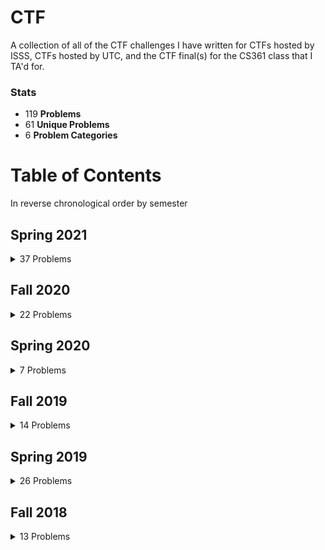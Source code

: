 # CTF

A collection of all of the CTF challenges I have written for CTFs hosted by ISSS, CTFs hosted by UTC, and the CTF final(s) for the CS361 class that I TA'd for.

### Stats
- 119 **Problems**
- 61 **Unique Problems**
- 6 **Problem Categories**

# Table of Contents
In reverse chronological order by semester

## Spring 2021
<details>
  <summary>37 Problems</summary>

  #### CTF 6 (RobopocalypseCTF)
  - [**DH-9000 [crypto]**](/2021-spring/ctf6-robopocalypseCTF/crypto-diffie-hellman): Diffie-Hellman Brute Force
  - [**Mightier Than The XORd [crypto]**](/2021-spring/ctf6-robopocalypseCTF/crypto-repeated-xor): Repeating XOR
  - [**Covert Communication [forensics]**](/2021-spring/ctf6-robopocalypseCTF/forensics-image-diff): Image Diff
  - [**Documented [forensics]**](/2021-spring/ctf6-robopocalypseCTF/forensics-word-doc): Hiding Files in `.docx`

  #### CTF 7 (StonksCTF)
  - [**Sandwiched [forensics]**](/2021-spring/ctf7-stonksCTF/forensics-embedded-file): File Carving
  - [**Song of Flags [forensics]**](/2021-spring/ctf7-stonksCTF/forensics-musical-cryptogram): Musical Cryptogram
  - [**Unpleasant or Contemptable Person [web]**](/2021-spring/ctf7-stonksCTF/web-git-history): Exposed `.git` Directory

  #### CTF 8 (GalacticBattleCTF)
  - [**Secret Transmission [crypto]**](/2021-spring/ctf8-galacticBattleCTF/crypto-affine): Affine Cipher
  - [**File Stowaway [forensics]**](/2021-spring/ctf8-galacticBattleCTF/forensics-pdf-js): JavaScript in PDF
  - [**Following Protocol [misc]**](/2021-spring/ctf8-galacticBattleCTF/misc-ports): Port Numbers
  - [**Key Finding [misc]**](/2021-spring/ctf8-galacticBattleCTF/misc-ssh-key): SSH Identicon Reverse Engineering ([Drunken Bishop](http://www.dirk-loss.de/sshvis/drunken_bishop.pdf))
  - [**Quick Maths [reversing]**](/2021-spring/ctf8-galacticBattleCTF/reversing-add-multiply): Addition and Subtraction Reversing

  #### CTF 9 (FlagCTF)
  - [**Inconspicuous Image [forensics]**](/2021-spring/ctf9-flagCTF/forensics-gifar): [GIFAR](https://en.wikipedia.org/wiki/Gifar)
  - [**Bookkeeping [misc]**](/2021-spring/ctf9-flagCTF/misc-isbn): ISBN Check Digit Automation

  #### UTCTF 2021
  - [**Sizzling Bacon [beginner]**](/2021-spring/utctf/beginner-baconian-cipher): Baconian Cipher
  - [**Cipher Gauntlet [beginner]**](/2021-spring/utctf/beginner-cipher-gauntlet): Binary, Base64, Caesar Cipher
  - [**Run-ELF [beginner]**](/2021-spring/utctf/beginner-run-binary): Run Linux Binary
  - [**Strings [beginner]**](/2021-spring/utctf/beginner-strings): Strings on a Binary
  - [**HTML [beginner]**](/2021-spring/utctf/beginner-view-source): View Source on Website
  - [**Magic Bytes [beginner]**](/2021-spring/utctf/beginner-wrong-file-type): Wrong File Header
  - [**Small P Problems [crypto]**](/2021-spring/utctf/crypto-diffie-hellman-brute-force): Diffie-Hellman Brute Force
  - [**Wiesner's Quantum Bank [crypto]**](/2021-spring/utctf/crypto-quantum-money): Elitzur-Vaidman Bomb Attack on Wiesner's Quantum Money Scheme
  - [**SHIFT [forensics]**](/2021-spring/utctf/forensics-shifted-image): Image with Shifted Pixels
  - [**Farmers Only [misc]**](/2021-spring/utctf/misc-chaffing-and-winnowing): Chaffing and Winnowing

  #### ForeverCTF
  - [**All Your Base Are Belong To Us [crypto]**](/2021-spring/foreverctf/crypto-base64): Base64
  - [**Zeros and Ones [crypto]**](/2021-spring/foreverctf/crypto-binary): Binary
  - [**Bookworm [crypto]**](/2021-spring/foreverctf/crypto-book-cipher): Book Cipher (Chapter, Paragraph, Word, Letter)
  - [**All Greek To Me [crypto]**](/2021-spring/foreverctf/crypto-caesar-cipher): Caesar Cipher
  - [**DEADBEEF [crypto]**](/2021-spring/foreverctf/crypto-hex): Hexadecimal
  - [**OTP [crypto]**](/2021-spring/foreverctf/crypto-one-time-pad): One Time Pad Key Reuse
  - [**Met A Data [forensics]**](/2021-spring/foreverctf/forensics-exif-data): EXIF Data/Strings
  - [**Magic [forensics]**](/2021-spring/foreverctf/forensics-file-signature): Wrong File Header
  - [**Redacted [forensics]**](/2021-spring/foreverctf/forensics-pdf-censorship): Redacted PDF
  - [**Zipped [forensics]**](/2021-spring/foreverctf/forensics-zip-cracking): ZIP Cracking
  - [**Uncharted [misc]**](/2021-spring/foreverctf/misc-map): Plotting Coordinates on a Map
  - [**Nothing In Between [misc]**](/2021-spring/foreverctf/misc-zero-width-characters): Zero Width Characters (as binary)
  - [**Intro to CyberChef [tools]**](/2021-spring/foreverctf/tools-cyberchef): How to use CyberChef

</details>

## Fall 2020
<details>
  <summary>22 Problems</summary>

  #### CTF 1 (IntroCTF)
  - [**The Die Has Been Cast [crypto]**](/2020-fall/ctf1-introctf/crypto-caesar-cipher): Caesar Cipher
  - [**Substitution [crypto]**](/2020-fall/ctf1-introctf/crypto-custom-sub-cipher): Emoji Substitution Cipher
  - [**Redacted [forensics]**](/2020-fall/ctf1-introctf/forensics-redacted): Redacted PDF
  - [**Corrupted [forensics]**](/2020-fall/ctf1-introctf/forensics-wrong-file-header): Wrong File Header

  #### CTF 2 (TetrisCTF)
  - [**\#1 Opener [crypto]**](/2020-fall/ctf2-tetrisctf/crypto-pigpen): Pigpen Cipher
  - [**Wumbo [forensics]**](/2020-fall/ctf2-tetrisctf/forensics-pdf): PDF CropBox
  - [**Orange Ricky [forensics]**](/2020-fall/ctf2-tetrisctf/forensics-steg): Image Steganography
  - [**Garbage [forensics]**](/2020-fall/ctf2-tetrisctf/forensics-strings): EXIF Data/Strings

  #### CTF 3 (AmongUsCTF)
  - [**Sharing Secrets [crypto]**](/2020-fall/ctf3-amongusctf/crypto-shamir-secret-sharing): Shamir's Secret Sharing
  - [**Vinegar Cipher [crypto]**](/2020-fall/ctf3-amongusctf/crypto-vigenere): Vigenere Cipher
  - [**Click Clack Moo [forensics]**](/2020-fall/ctf3-amongusctf/forensics-keyboard): JavaScript Keyboard Codes
  - [**Live Más [misc]**](/2020-fall/ctf3-amongusctf/misc-taco-bell): [Luhn Algorithm](https://en.wikipedia.org/wiki/Luhn_algorithm)

  #### CTF 4 (SpookyCTF)
  - [**Dahdit [crypto]**](/2020-fall/ctf4-spookyctf/crypto-morse): Morse Code
  - [**Pontifex [crypto]**](/2020-fall/ctf4-spookyctf/crypto-solitaire): [Solitaire Cipher](https://en.wikipedia.org/wiki/Solitaire_%28cipher%29)
  - [**Skeleton Wars [forensics]**](/2020-fall/ctf4-spookyctf/forensics-alpha-channel): Hidden Alpha Channel
  - [**Unzipped [forensics]**](/2020-fall/ctf4-spookyctf/forensics-zip-cracking): ZIP Cracking
  - [**Poltergeist [misc]**](/2020-fall/ctf4-spookyctf/misc-whitespace): [Whitespace](https://en.wikipedia.org/wiki/Whitespace_%28programming_language%29)

  #### Security Day 2020
  - [**ZigZag [crypto]**](/2020-fall/security-day/crypto-railfence): Railfence Cipher
  - [**Pontifex [crypto]**](/2020-fall/security-day/crypto-solitaire): [Solitaire Cipher](https://en.wikipedia.org/wiki/Solitaire_%28cipher%29)
  - [**True Hacker [forensics]**](/2020-fall/security-day/forensics-jpeg-comment): EXIF Data/Strings
  - [**SHIFT [forensics]**](/2020-fall/security-day/forensics-shifted-image): Image with Shifted Pixels
  - [**This is the flag [misc]**](/2020-fall/security-day/misc-zero-width-character): Adding Extra Zero Width Characters

</details>

## Spring 2020
<details>
  <summary>7 Problems</summary>

  #### CTF 3 (ValentineCTF)
  - [**qwerty [crypto]**](/2020-spring/ctf3-valentinectf/crypto-keyboard-shift): Keyboard Shift Cipher

  #### UTCTF 2020
  - [**One True Problem [crypto]**](/2020-spring/utctf/crypto-otp): One Time Pad Key Reuse
  - [**Cube Crypto [crypto]**](/2020-spring/utctf/crypto-rubik-non-commutative): [Anshel-Anshel-Goldfeld Encryption](https://en.wikipedia.org/wiki/Anshel%E2%80%93Anshel%E2%80%93Goldfeld_key_exchange) using the [Rubik's Cube Group](https://en.wikipedia.org/wiki/Rubik%27s_Cube_group)
  - [**Curveball [crypto]**](/2020-spring/utctf/crypto-shamir-secret-sharing): Shamir Secret Sharing
  - [**The Legend of Hackerman, Pt. 1 [forensics]**](/2020-spring/utctf/forensics-file-header): Wrong File Header
  - [**The Legend of Hackerman, Pt. 2 [forensics]**](/2020-spring/utctf/forensics-docx): Hiding Files in `.docx`
  - [**Spectre [forensics]**](/2020-spring/utctf/forensics-spectrogram): Spectrogram
</details>

## Fall 2019
<details>
  <summary>14 Problems</summary>

  #### CTF 1 (BepisCTF)
  - [**Sbubby [crypto]**](/2019-fall/ctf1-bepisctf/crypto-sbubby): Substitution Cipher
  - [**Cat.jpg [forensics]**](/2019-fall/ctf1-bepisctf/forensics-catjpg): EXIF Data/Strings
  - [**Delicious Dinner [forensics]**](/2019-fall/ctf1-bepisctf/forensics-delicious-dinner): Wrong File Extension
  - [**Donkin Dunnts [forensics]**](/2019-fall/ctf1-bepisctf/forensics-donkin-dunnts): Image Steganography

  #### CTF 2 (ThankfulCTF)
  - [**SSH ASCII Art [forensics]**](/2019-fall/ctf2-thankfulctf/forensics-ssh-ascii-art): SSH Identicon Reverse Engineering ([Drunken Bishop](http://www.dirk-loss.de/sshvis/drunken_bishop.pdf))
  - [**T9 [misc]**](/2019-fall/ctf2-thankfulctf/misc-t9): T9 Encoding

  #### HackTXCTF 2019
  - [**Spectrogram [forensics]**](/2019-fall/hacktxctf/forensics-spectrogram): Spectrogram
  - [**ZIP Password [forensics]**](/2019-fall/hacktxctf/forensics-zip-password): ZIP Password Cracking
  - [**USB Capture [networking]**](/2019-fall/hacktxctf/networking-usb-capture): Recover Image From USB Packet Capture

  #### Security Day 2019
  - [**Le Monke [forensics]**](/2019-fall/security-day/forensics-le-monke): Binary Representation Of Letters As A Glyph
  - [**ZIP [forensics]**](/2019-fall/security-day/forensics-zip): [GIFAR](https://en.wikipedia.org/wiki/Gifar)

  #### UTC CTF 2019
  - [**OTP [crypto]**](/2019-fall/utc-ctf/crypto-otp): One Time Pad Key Reuse
  - [**ASC-Key Art [forensics]**](/2019-fall/utc-ctf/forensics-ssh-ascii-art): SSH Identicon Reverse Engineering ([Drunken Bishop](http://www.dirk-loss.de/sshvis/drunken_bishop.pdf))
  - [**Really Good :B:icture [misc]**](/2019-fall/utc-ctf/misc-hex-colors): Hex Colors to ASCII
</details>

## Spring 2019
<details>
  <summary>26 Problems</summary>

  #### CS361 Final
  - [**Fence [crypto]**](/2019-spring/cs361-final/crypto-fence): Rail Fence Cipher
  - [**Morse [crypto]**](/2019-spring/cs361-final/crypto-morse): Morse Code Audio
  - [**XOR [crypto]**](/2019-spring/cs361-final/crypto-xor): Repeating XOR
  - [**Audio Steg [forensics]**](/2019-spring/cs361-final/forensics-audio-steg): Spectrogram
  - [**GIFAR [forensics]**](/2019-spring/cs361-final/forensics-GIFAR): [GIFAR](https://en.wikipedia.org/wiki/Gifar)
  - [**Not The Flag [misc]**](/2019-spring/cs361-final/misc-not-the-flag): Zero Width Characters (as binary)

  #### CS361 Practice
  - [**OTP [crypto]**](/2019-spring/cs361-practice/crypto-otp): One Time Pad Key Reuse
  - [**Sub Cipher [crypto]**](/2019-spring/cs361-practice/crypto-sub-cipher): Substitution Cipher
  - [**Steg [forensics]**](/2019-spring/cs361-practice/forensics-steg): Image Steganography
  - [**Whitespace [forensics]**](/2019-spring/cs361-practice/forensics-whitespace): [Whitespace](https://en.wikipedia.org/wiki/Whitespace_%28programming_language%29)
  - [**Ports [misc]**](/2019-spring/cs361-practice/misc-ports): Port Numbers
  - [**Zero Width [misc]**](/2019-spring/cs361-practice/misc-zero-width): Adding Extra Zero Width Characters

  #### CTF 5 (PixarCTF)
  - [**Finding Nemo [forensics]**](/2019-spring/ctf5-pixar/forensics-finding-nemo): ZIP Password Cracking & [Zero Width Fingerprinting](https://github.com/vedhavyas/zwfp)
  - [**You've Got A Flag In Me [forensics]**](/2019-spring/ctf5-pixar/forensics-you've-got-a-flag-in-me): [GIFAR](https://en.wikipedia.org/wiki/Gifar)

  #### CTF 6 (DreamworksCTF)
  - [**Candide [crypto]**](/2019-spring/ctf6-dreamworks/crypto-candide): Book Cipher (Chapter, Paragraph, Word, Letter)
  - [**Whitespace [forensics]**](/2019-spring/ctf6-dreamworks/forensics-whitespace): [Whitespace](https://en.wikipedia.org/wiki/Whitespace_%28programming_language%29)

  #### CTF 7 (MarvelCTF)
  - [**Morse [crypto]**](/2019-spring/ctf7-marvel/crypto-morse): Morse Code (that looks like binary)
  - [**Steg [forensics]**](/2019-spring/ctf7-marvel/forensics-steg): Image Steganography (hidden in red channel of pixel 0, green channel of pixel 1, blue channel of pixel 2, etc.)
  - [**Deseret [misc]**](/2019-spring/ctf7-marvel/misc-deseret): [Deseret Alphabet](https://en.wikipedia.org/wiki/Deseret_alphabet)

  #### Security Day 2019
  - [**Rubikstega [crypto]**](/2019-spring/security-day/crypto-rubikstega): Rubik's Cube Based Steganography (it was broken this time, revamped for UTCTF)
  - [**Peter Pan [forensics]**](/2019-spring/security-day/crypto-peter-pan): Semicolon/[Greek Question Mark](https://en.wikipedia.org/wiki/Question_mark#Greek_question_mark) Binary

  #### UTCTF 2019
  - [**Scrambled [crypto]**](/2019-spring/utctf/crypto-scrambled): Rubik's Cube Based Steganography
  - [**Tale of Two Cities [crypto]**](/2019-spring/utctf/crypto-tale-of-two-cities): Shift Cipher with OEIS Sequence
  - [**Low Sodium Bagel [forensics]**](/2019-spring/utctf/forensics-low-sodium-bagel): Image Steganography
  - [**RIP [forensics]**](/2019-spring/utctf/forensics-rip): ZIP Password Cracking
  - [**DragonScim 2 [recon]**](/2019-spring/utctf/recon-dragonscim-2): Reconaissance
</details>

## Fall 2018
<details>
  <summary>13 Problems</summary>

  #### CTF 1
  - [**Acting Shifty [crypto]**](/2018-fall/ctf1/crypto-acting-shifty): Vigenere Cipher
  - [**Keep It Zipped [forensics]**](/2018-fall/ctf1/forensics-keep-it-zipped): ZIP Password Cracking

  #### CTF 2 (Rick and Morty CTF)
  - [**MTV Cribs [crypto]**](/2018-fall/ctf2-rick-and-morty/crypto-mtv-cribs): One Time Pad (OTP) Key Reuse
  - [**Get Wavy [forensics]**](/2018-fall/ctf2-rick-and-morty/forensics-get-wavy): Spectrogram

  #### CTF 3 (uwuCTF)
  - [**Easy RSA [crypto]**](/2018-fall/ctf3-uwuctf/crypto-easy-rsa): RSA
  - [**Stwing [forensics]**](/2018-fall/ctf3-uwuctf/forensics-stwing): EXIF Data/Strings
  - [**Whitespace [forensics]**](/2018-fall/ctf3-uwuctf/forensics-whitespace): [Whitespace](https://en.wikipedia.org/wiki/Whitespace_%28programming_language%29)

  #### CTF 4 (FortniteCTF)
  - [**Substitution [crypto]**](/2018-fall/ctf4-fortnitectf/crypto-substitution): Emoji Substitution Cipher
  - [**GIFAR [forensics]**](/2018-fall/ctf4-fortnitectf/forensics-gifar): [GIFAR](https://en.wikipedia.org/wiki/Gifar)

  #### HackTXCTF 2018
  - [**Salad [crypto]**](/2018-fall/hacktxctf/crypto-salad): Caesar Cipher
  - [**Artist [forensics]**](/2018-fall/hacktxctf/forensics-artist): Wrong File Header
  - [**I Love It [forensics]**](/2018-fall/hacktxctf/forensics-i-love-it): Morse Code Audio
  - [**LFSR [misc]**](/2018-fall/hacktxctf/misc-lfsr): [Linear Feedback Shift Register](https://en.wikipedia.org/wiki/Linear-feedback_shift_register)
</details>
